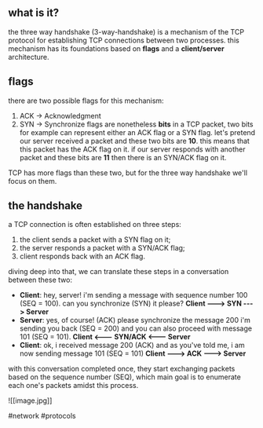 ## what is it?
the three way handshake (3-way-handshake) is a mechanism of the TCP protocol for establishing TCP connections between two processes. this mechanism has its foundations based on **flags** and a  **client/server** architecture.

## flags
there are two possible flags for this mechanism:
1. ACK -> Acknowledgment
2. SYN -> Synchronize
flags are nonetheless **bits** in a TCP packet, two bits for example can represent either an ACK flag or a SYN flag. let's pretend our server received a packet and these two bits are **10**. this means that this packet has the ACK flag on it. if our server responds with another packet and these bits are **11** then there is an SYN/ACK flag on it.

TCP has more flags than these two, but for the three way handshake we'll focus on them.

## the handshake
a TCP connection is often established on three steps:
1. the client sends a packet with a SYN flag on it;
2. the server responds a packet with a SYN/ACK flag;
3. client responds back with an ACK flag.

diving deep into that, we can translate these steps in a conversation between these two:
- **Client**: hey, server! i'm sending a message with sequence number 100 (SEQ = 100). can you synchronize (SYN) it please?
	**Client ---> SYN ---> Server** 
-  **Server**: yes, of course! (ACK) please synchronize the message 200 i'm sending you back (SEQ = 200) and you can also proceed with message 101 (SEQ = 101).
	**Client <--- SYN/ACK <--- Server**
- **Client**: ok, i received message 200 (ACK) and as you've told me, i am now sending message 101 (SEQ = 101)
	**Client ---> ACK ---> Server**

with this conversation completed once, they start exchanging packets based on the sequence number (SEQ), which main goal is to enumerate each one's packets amidst this process.

![[image.jpg]]

#network #protocols